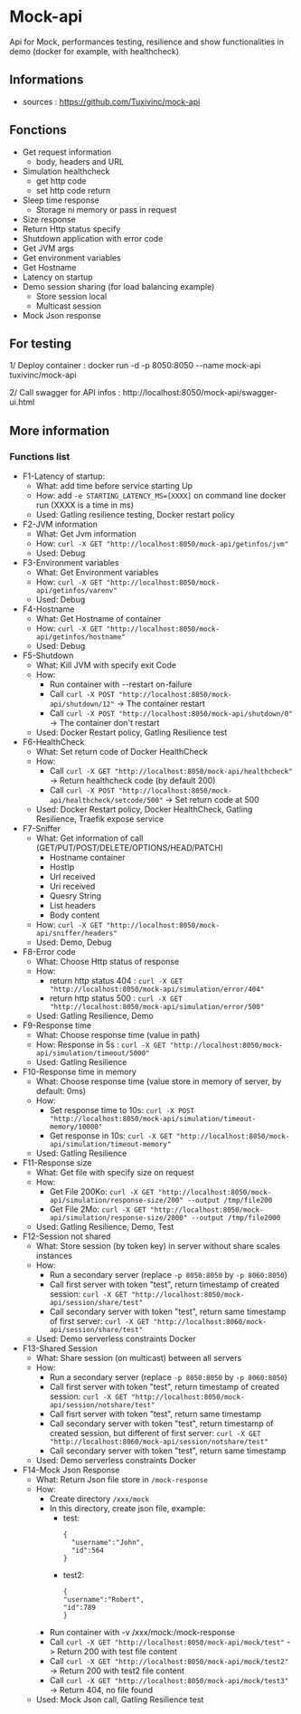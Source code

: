 # Mock-api 
Api for Mock, performances testing, resilience and show functionalities in demo (docker for example, with healthcheck)

## Informations
* sources : https://github.com/Tuxivinc/mock-api

## Fonctions
* Get request information
  * body, headers and URL
* Simulation healthcheck
  * get http code
  * set http code return
* Sleep time response
  * Storage ni memory or pass in request
* Size response
* Return Http status specify
* Shutdown application with error code
* Get JVM args
* Get environment variables
* Get Hostname
* Latency on startup
* Demo session sharing (for load balancing example)
  * Store session local
  * Multicast session
* Mock Json response

## For testing
1/ Deploy container : docker run -d -p 8050:8050 --name mock-api tuxivinc/mock-api

2/ Call swagger for API infos : http://localhost:8050/mock-api/swagger-ui.html

## More information
### Functions list
* F1-Latency of startup:
    * What: add time before service starting Up
    * How: add `-e STARTING_LATENCY_MS=[XXXX]` on command line docker run (XXXX is a time in ms) 
    * Used: Gatling resilience testing, Docker restart policy
* F2-JVM information
    * What: Get Jvm information
    * How: `curl -X GET "http://localhost:8050/mock-api/getinfos/jvm"`
    * Used: Debug
* F3-Environment variables
    * What: Get Environment variables
    * How: `curl -X GET "http://localhost:8050/mock-api/getinfos/varenv"`
    * Used: Debug
* F4-Hostname
    * What: Get Hostname of container
    * How: `curl -X GET "http://localhost:8050/mock-api/getinfos/hostname"`
    * Used: Debug
* F5-Shutdown
    * What: Kill JVM with specify exit Code
    * How: 
      * Run container with --restart on-failure
      * Call `curl -X POST "http://localhost:8050/mock-api/shutdown/12"` -> The container restart
      * Call `curl -X POST "http://localhost:8050/mock-api/shutdown/0"` -> The container don't restart
    * Used: Docker Restart policy, Gatling Resilience test
* F6-HealthCheck
    * What: Set return code of Docker HealthCheck
    * How: 
      * Call `curl -X GET "http://localhost:8050/mock-api/healthcheck"` -> Return healthcheck code (by default 200)
      * Call `curl -X POST "http://localhost:8050/mock-api/healthcheck/setcode/500"` -> Set return code at 500
    * Used: Docker Restart policy, Docker HealthCheck, Gatling Resilience, Traefik expose service
* F7-Sniffer
    * What: Get information of call (GET/PUT/POST/DELETE/OPTIONS/HEAD/PATCH)
      * Hostname container
      * HostIp
      * Url received
      * Uri received
      * Quesry String
      * List headers
      * Body content
    * How: `curl -X GET "http://localhost:8050/mock-api/sniffer/headers"`
    * Used: Demo, Debug
* F8-Error code
    * What: Choose Http status of response
    * How: 
      * return http status 404 : `curl -X GET "http://localhost:8050/mock-api/simulation/error/404"`
      * return http status 500 : `curl -X GET "http://localhost:8050/mock-api/simulation/error/500"`
    * Used: Gatling Resilience, Demo
* F9-Response time
    * What: Choose response time (value in path)
    * How: Response in 5s : `curl -X GET "http://localhost:8050/mock-api/simulation/timeout/5000"`
    * Used: Gatling Resilience
* F10-Response time in memory
    * What: Choose response time (value store in memory of server, by default: 0ms)
    * How: 
      * Set response time to 10s: `curl -X POST "http://localhost:8050/mock-api/simulation/timeout-memory/10000"` 
      * Get response in 10s: `curl -X GET "http://localhost:8050/mock-api/simulation/timeout-memory"` 
    * Used: Gatling Resilience
* F11-Response size
    * What: Get file with specify size on request
    * How: 
      * Get File 200Ko: `curl -X GET "http://localhost:8050/mock-api/simulation/response-size/200" --output /tmp/file200`
      * Get File 2Mo: `curl -X GET "http://localhost:8050/mock-api/simulation/response-size/2000" --output /tmp/file2000`
    * Used: Gatling Resilience, Demo, Test
* F12-Session not shared
    * What: Store session (by token key) in server without share scales instances
    * How: 
      * Run a secondary server (replace `-p 8050:8050` by `-p 8060:8050`)
      * Call first server with token "test", return timestamp of created session: `curl -X GET "http://localhost:8050/mock-api/session/share/test"` 
      * Call secondary server with token "test", return same timestamp of first server: `curl -X GET "http://localhost:8060/mock-api/session/share/test"` 
    * Used: Demo serverless constraints Docker
* F13-Shared Session
    * What: Share session (on multicast) between all servers
    * How: 
      * Run a secondary server (replace `-p 8050:8050` by `-p 8060:8050`)
      * Call first server with token "test", return timestamp of created session: `curl -X GET "http://localhost:8050/mock-api/session/notshare/test"` 
      * Call fisrt server with token "test", return same timestamp
      * Call secondary server with token "test", return timestamp of created session, but different of first server: `curl -X GET "http://localhost:8060/mock-api/session/notshare/test"` 
      * Call secondary server with token "test", return same timestamp
    * Used: Demo serverless constraints Docker 
* F14-Mock Json Response
    * What: Return Json file store in `/mock-response`
    * How: 
      * Create directory `/xxx/mock`
      * In this directory, create json file, example:
        * test:
            ```
            {
              "username":"John",
              "id":564
            }
            ```
        * test2:
            ```
            {
            "username":"Robert",
            "id":789
            }
            ```
      * Run container with -v /xxx/mock:/mock-response
      * Call `curl -X GET "http://localhost:8050/mock-api/mock/test"` -> Return 200 with test file content
      * Call `curl -X GET "http://localhost:8050/mock-api/mock/test2"` -> Return 200 with test2 file content
      * Call `curl -X GET "http://localhost:8050/mock-api/mock/test3"` -> Return 404, no file found
    * Used: Mock Json call, Gatling Resilience test